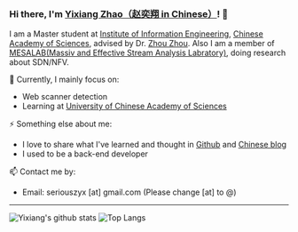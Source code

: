 ### Hi there, I'm [Yixiang Zhao（赵奕翔 in Chinese）](https://seriouszyx.github.io/homepage/)! 👋 

I am a Master student at [Institute of Information Engineering](http://www.iie.ac.cn/), [Chinese Academy of Sciences](https://www.cas.cn/), advised by Dr. [Zhou Zhou](http://people.ucas.edu.cn/~zhouzhou). Also I am a member of [MESALAB(Massiv and Effective Stream Analysis Labratory)](http://mesalab.cn/), doing research about SDN/NFV.

🔭 Currently, I mainly focus on:
- Web scanner detection
- Learning at [University of Chinese Academy of Sciences](https://www.ucas.ac.cn/)

⚡ Something else about me:
- I love to share what I've learned and thought in [Github](https://github.com/seriouszyx) and [Chinese blog](https://seriouszyx.com/)
- I used to be a back-end developer

📫 Contact me by:
- Email: seriouszyx [at] gmail.com (Please change [at] to @)

---

![Yixiang's github stats](https://github-readme-stats.vercel.app/api?username=seriouszyx&theme=material-palenight&count_private=true&hide=contribs)
![Top Langs](https://github-readme-stats.vercel.app/api/top-langs/?username=seriouszyx&theme=material-palenight&hide=Jupyter&layout=compact)

<!-- 
参考：
  https://github.com/bighuang624
  https://github.com/yzhao062
-->



